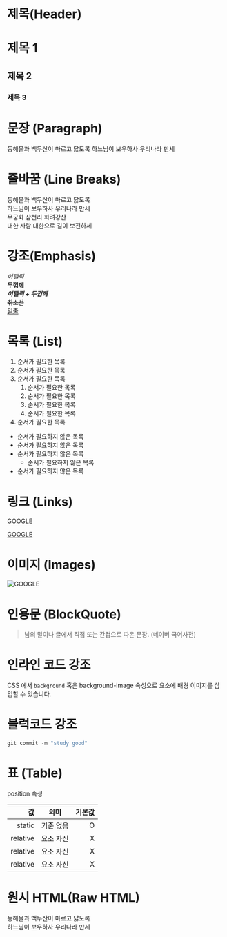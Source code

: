 # 제목(Header)

# 제목 1
## 제목 2
### 제목 3

# 문장 (Paragraph)

동해물과 백두산이 마르고 닳도록
하느님이 보우하사 우리나라 만세

# 줄바꿈 (Line Breaks)

동해물과 백두산이 마르고 닳도록  
하느님이 보우하사 우리나라 만세  
무궁화 삼천리 화려강산<br />
대한 사람 대한으로 길이 보전하세

# 강조(Emphasis)

_이텔릭_  
**두껍께**  
**_이텔릭 + 두껍께_**  
~~취소선~~  
<u>밑줄</u>

# 목록 (List)
1. 순서가 필요한 목록
1. 순서가 필요한 목록
1. 순서가 필요한 목록
    1. 순서가 필요한 목록
    1. 순서가 필요한 목록
    1. 순서가 필요한 목록
    1. 순서가 필요한 목록
1. 순서가 필요한 목록

- 순서가 필요하지 않은 목록
- 순서가 필요하지 않은 목록
- 순서가 필요하지 않은 목록
    - 순서가 필요하지 않은 목록
- 순서가 필요하지 않은 목록

# 링크 (Links)
<a href="https://google.com">GOOGLE</a>

[GOOGLE](https://google.com "구글로 이동")

# 이미지 (Images)

![GOOGLE](https://google.com "구글로 이동")

# 인용문 (BlockQuote)

> 남의 말이나 글에서 직접 또는 간접으로
> 따온 문장.
> (네이버 국어사전)

# 인라인 코드 강조

CSS 에서 `background` 혹은
background-image 속성으로 요소에 배경
이미지를 삽입할 수 있습니다.

# 블럭코드 강조

```python
git commit -m "study good"
```

# 표 (Table)

position 속성

값 | 의미 | 기본값  
--:|:--:|--:
static | 기준 없음 | O  
relative | 요소 자신 | X
relative | 요소 자신 | X
relative | 요소 자신 | X

# 원시 HTML(Raw HTML)

동해물과 백두산이 마르고 닳도록  
하느님이 보우하사 우리나라 만세